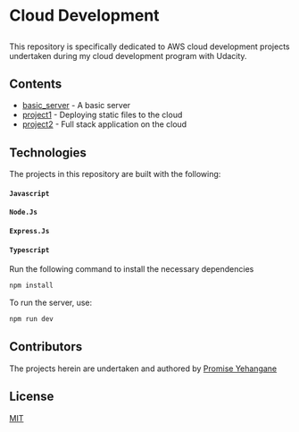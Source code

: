 # Cloud Development

##
This repository is specifically dedicated to AWS cloud development projects undertaken during my cloud development program with Udacity.

## Contents
* [basic_server](/basic_server) - A basic server
* [project1](/project1) - Deploying static files to the cloud
* [project2](/project2) - Full stack application on the cloud

## Technologies
The projects in this repository are built with the following:
#### `Javascript`
#### `Node.Js`
#### `Express.Js`
#### `Typescript`
Run the following command to install the necessary dependencies
```bash
npm install
```
To run the server, use:
```bash
npm run dev
```

## Contributors
The projects herein are undertaken and authored by [Promise Yehangane](https://github.com/nuel07)

## License
[MIT](https://choosealicense.com/license/mit/)